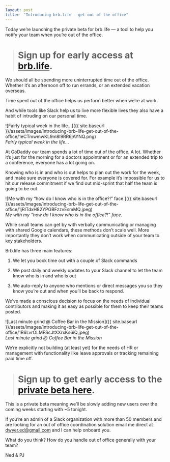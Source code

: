 ```yaml
---
layout: post
title:  "Introducing brb.life — get out of the office"
---
```


Today we’re launching the private beta for brb.life — a tool to help you notify your team when you’re out of the office.
> # Sign up for early access at [brb.life](http://www.brb.life).

We should all be spending more uninterrupted time out of the office. Whether it’s an afternoon off to run errands, or an extended vacation overseas.

Time spent out of the office helps us perform better when we’re at work.

And while tools like Slack help us to live more flexible lives they also have a habit of intruding on our personal time.

![Fairly typical week in the life…]({{ site.baseurl }}/assets/images/introducing-brb-life-get-out-of-the-office/1eCTmwmwKL9m8l9RR6jAYNQ.png)<br>*Fairly typical week in the life…*

At GoDaddy our team spends a lot of time out of the office. A lot. Whether it’s just for the morning for a doctors appointment or for an extended trip to a conference, everyone has a lot going on.

Knowing who is in and who is out helps to plan out the work for the week, and make sure everyone is covered for. For example it’s impossible for us to hit our release commitment if we find out mid-sprint that half the team is going to be out.

![Me with my “how do I know who is in the office?!” face.]({{ site.baseurl }}/assets/images/introducing-brb-life-get-out-of-the-office/1jRlTdxH82YPGBFzzvEsmMQ.jpeg)<br>*Me with my “how do I know who is in the office?!” face.*

While small teams can get by with verbally communicating or managing with shared Google calendars, these methods don’t scale well. More importantly they don’t work when communicating outside of your team to key stakeholders.

Brb.life has three main features:

1. We let you book time out with a couple of Slack commands

1. We post daily and weekly updates to your Slack channel to let the team know who is in and who is out

1. We auto-reply to anyone who mentions or direct messages you so they know you’re out and when you’ll be back to respond.

We’ve made a conscious decision to focus on the needs of individual contributors and making it as easy as possible for them to keep their teams posted.

![Last minute grind @ Coffee Bar in the Mission]({{ site.baseurl }}/assets/images/introducing-brb-life-get-out-of-the-office/1R6LvrOLMFScJtXXrxKs6iQ.jpeg)<br>*Last minute grind @ Coffee Bar in the Mission*

We’re explicitly not building (at least yet) for the needs of HR or management with functionality like leave approvals or tracking remaining paid time off.
> # Sign up to get early access to the [private beta here](http://www.brb.life).

This is a private beta meaning we’ll be slowly adding new users over the coming weeks starting with ~5 tonight.

If you’re an admin of a Slack organization with more than 50 members and are looking for an out of office coordination solution email me direct at dwyer.ed@gmail.com and I can help onboard you.

What do you think? How do you handle out of office generally with your team?

Ned & PJ